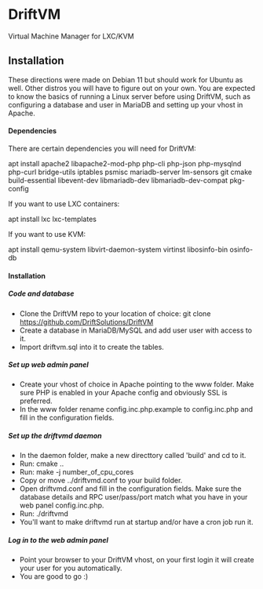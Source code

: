 # DriftVM
Virtual Machine Manager for LXC/KVM

## Installation
These directions were made on Debian 11 but should work for Ubuntu as well. Other distros you will have to figure out on your own. You are expected to know the basics of running a Linux server before using DriftVM, such as configuring a database and user in MariaDB and setting up your vhost in Apache.

#### Dependencies

There are certain dependencies you will need for DriftVM:

apt install apache2 libapache2-mod-php php-cli php-json php-mysqlnd php-curl bridge-utils iptables psmisc mariadb-server lm-sensors git cmake build-essential libevent-dev libmariadb-dev libmariadb-dev-compat pkg-config

If you want to use LXC containers:

apt install lxc lxc-templates

If you want to use KVM:

apt install qemu-system libvirt-daemon-system virtinst libosinfo-bin osinfo-db

#### Installation

##### Code and database

- Clone the DriftVM repo to your location of choice: git clone https://github.com/DriftSolutions/DriftVM
- Create a database in MariaDB/MySQL and add user user with access to it.
- Import driftvm.sql into it to create the tables.

##### Set up web admin panel

- Create your vhost of choice in Apache pointing to the www folder. Make sure PHP is enabled in your Apache config and obviously SSL is preferred.
- In the www folder rename config.inc.php.example to config.inc.php and fill in the configuration fields.

##### Set up the driftvmd daemon

- In the daemon folder, make a new directtory called 'build' and cd to it.
- Run: cmake ..
- Run: make -j number_of_cpu_cores
- Copy or move ../driftvmd.conf to your build folder.
- Open driftvmd.conf and fill in the configuration fields. Make sure the database details and RPC user/pass/port match what you have in your web panel config.inc.php.
- Run: ./driftvmd
- You'll want to make driftvmd run at startup and/or have a cron job run it.

##### Log in to the web admin panel

- Point your browser to your DriftVM vhost, on your first login it will create your user for you automatically.
- You are good to go :)
